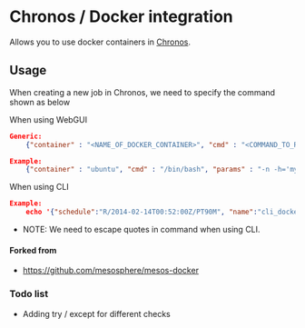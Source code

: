 # Chronos / Docker integration

Allows you to use docker containers in [Chronos](https://github.com/airbnb/chronos).

## Usage

When creating a new job in Chronos, we need to specify the command shown as below

When using WebGUI
```json
Generic:
    {"container" : "<NAME_OF_DOCKER_CONTAINER>", "cmd" : "<COMMAND_TO_RUN_IN_DOCKER>", "params" : "<ANY_ARG_SUPPORTED_BY_DOCKER>"}

Example:
    {"container" : "ubuntu", "cmd" : "/bin/bash", "params" : "-n -h='my_test_docker'"}
```

When using CLI
```json
Example:
    echo '{"schedule":"R/2014-02-14T00:52:00Z/PT90M", "name":"cli_docker_executor", "command": "{ \"container\" : \"docker_chronos_test\", \"cmd\": \"/root/docker_test.sh\"}", "epsilon":"PT15M", "executor":"/var/lib/mesos/executors/chronos_docker" }' | http POST localhost:8080/scheduler/iso8601
```
* NOTE: We need to escape quotes in command when using CLI.


#### Forked from
* https://github.com/mesosphere/mesos-docker


### Todo list

- Adding try / except for different checks